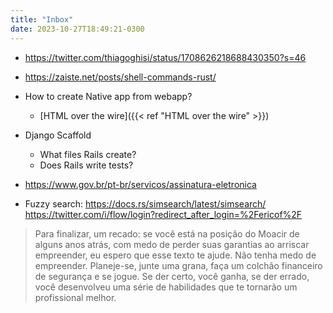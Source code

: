 ```yaml
---
title: "Inbox"
date: 2023-10-27T18:49:21-0300
---
```

- https://twitter.com/thiagoghisi/status/1708626218688430350?s=46
- https://zaiste.net/posts/shell-commands-rust/

- How to create Native app from webapp?
	- [HTML over the wire]({{< ref "HTML over the wire" >}})
- Django Scaffold
	- What files Rails create?
	- Does Rails write tests?

- https://www.gov.br/pt-br/servicos/assinatura-eletronica
- Fuzzy search: https://docs.rs/simsearch/latest/simsearch/
https://twitter.com/i/flow/login?redirect_after_login=%2Fericof%2F

> Para finalizar, um recado: se você está na posição do Moacir de alguns anos atrás, com medo de perder suas garantias ao arriscar empreender, eu espero que esse texto te ajude. Não tenha medo de empreender. Planeje-se, junte uma grana, faça um colchão financeiro de segurança e se jogue. Se der certo, você ganha, se der errado, você desenvolveu uma série de habilidades que te tornarão um profissional melhor.